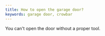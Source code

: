 ```yaml
---
title: How to open the garage door?
keywords: garage door, crowbar
---
```


You can't open the door without a proper tool.
